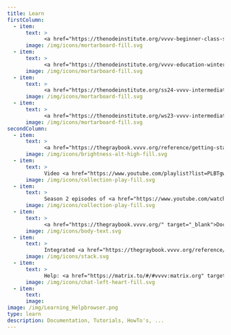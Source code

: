 ```yaml
---
title: Learn
firstColumn:
  - item: 
      text: > 
            <a href="https://thenodeinstitute.org/vvvv-beginner-class-summer-2025/" target="_blank">12 session course from March 24</a>
      image: /img/icons/mortarboard-fill.svg
  - item: 
      text: > 
            <a href="https://thenodeinstitute.org/vvvv-education-winter-2024-25/" target="_blank">All upcoming courses Winter 24/25</a>
      image: /img/icons/mortarboard-fill.svg
  - item: 
      text: > 
            <a href="https://thenodeinstitute.org/ss24-vvvv-intermediates/" target="_blank">Course recordings, Summer 24</a>
      image: /img/icons/mortarboard-fill.svg
  - item: 
      text: > 
            <a href="https://thenodeinstitute.org/ws23-vvvv-intermediates/" target="_blank">Course recordings, Winter 23/24</a>
      image: /img/icons/mortarboard-fill.svg
secondColumn:
  - item: 
      text: > 
            <a href="https://thegraybook.vvvv.org/reference/getting-started/overview.html" target="_blank">Getting started</a>
      image: /img/icons/brightness-alt-high-fill.svg
  - item:
      text: > 
            Video <a href="https://www.youtube.com/playlist?list=PLBTgwgsWWcT_VMMrwsy3Ao7_ubazEGL4s" target="_blank">Tutorials</a> and <a href="https://www.youtube.com/playlist?list=PLBTgwgsWWcT-G9lk-IlKLkGZJ9NnXcuBV" target="_blank">HowTo's</a>
      image: /img/icons/collection-play-fill.svg
  - item:
      text: > 
            Season 2 episodes of <a href="https://www.youtube.com/watch?v=uvLNZsStve8&list=PLBTgwgsWWcT8eDfjAg299o7paRqkd2Zdi" target="_blank">vvvvTv</a>
      image: /img/icons/collection-play-fill.svg
  - item:
      text: > 
            <a href="https://thegraybook.vvvv.org/" target="_blank">Documentation</a> (The Gray Book)
      image: /img/icons/body-text.svg
  - item:
      text: >
            Integrated <a href="https://thegraybook.vvvv.org/reference/hde/findinghelp.html" target="_blank">Help Browser</a>
      image: /img/icons/stack.svg
  - item: 
      text: > 
            Help: <a href="https://matrix.to/#/#vvvv:matrix.org" target="_blank">Chat</a>, <a href="https://forum.vvvv.org/c/vvvv-gamma/28" target="_blank">Forum</a>
      image: /img/icons/chat-left-heart-fill.svg
  - item:
      text:
      image:
image: /img/Learning_Helpbrowser.png
type: learn
description: Documentation, Tutorials, HowTo's, ...
---
```

